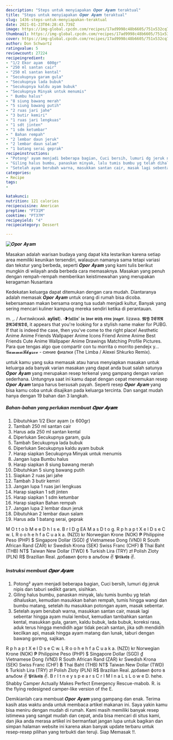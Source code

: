 ```yaml
---
description: "Steps untuk menyiapakan 𝑶𝒑𝒐𝒓 𝑨𝒚𝒂𝒎 teraktual"
title: "Steps untuk menyiapakan 𝑶𝒑𝒐𝒓 𝑨𝒚𝒂𝒎 teraktual"
slug: 1436-steps-untuk-menyiapakan-teraktual
date: 2021-01-23T04:28:43.739Z
image: https://img-global.cpcdn.com/recipes/17ad9998c48b6605/751x532cq70/𝑶𝒑𝒐𝒓-𝑨𝒚𝒂𝒎-foto-resep-utama.jpg
thumbnail: https://img-global.cpcdn.com/recipes/17ad9998c48b6605/751x532cq70/𝑶𝒑𝒐𝒓-𝑨𝒚𝒂𝒎-foto-resep-utama.jpg
cover: https://img-global.cpcdn.com/recipes/17ad9998c48b6605/751x532cq70/𝑶𝒑𝒐𝒓-𝑨𝒚𝒂𝒎-foto-resep-utama.jpg
author: Don Schwartz
ratingvalue: 5
reviewcount: 27224
recipeingredient:
- "1/2 Ekor ayam  600gr"
- "250 ml santan cair"
- "250 ml santan kental"
- "Secukupnya garam gula"
- "Secukupnya lada bubuk"
- "Secukupnya kaldu ayam bubuk"
- "Secukupnya Minyak untuk menumis"
- " Bumbu halus"
- "8 siung bawang merah"
- "5 siung bawang putih"
- "2 ruas jari jahe"
- "3 butir kemiri"
- "1 ruas jari lengkuas"
- "1 sdt jinten"
- "1 sdm ketumbar"
- " Bahan rempah"
- "2 lembar daun jeruk"
- "2 lembar daun salam"
- "1 batang serai geprak"
recipeinstructions:
- "Potong² ayam menjadi beberapa bagian, Cuci bersih, lumuri dg jeruk nipis dan taburi sedikit garam, sisihkan."
- "Giling halus bumbu, panaskan minyak, lalu tumis bumbu yg telah dihaluskan, kemudian masukkan bahan rempah, tumis hingga wangi dan bumbu matang, setelah itu masukkan potongan ayam, masak sebentar."
- "Setelah ayam berubah warna, masukkan santan cair, masak lagi sebentar hingga ayam mulai lembut, kemudian tambahkan santan kental, masukkan gula, garam, kaldu bubuk, lada bubuk, koreksi rasa, aduk terus hingga mendidih agar tidak pecah santan, jika sdh mendidih kecilkan api, masak hingga ayam matang dan lunak, taburi dengan bawang goreng, sajikan."
categories:
- Recipe
tags:
- 

katakunci:  
nutrition: 121 calories
recipecuisine: American
preptime: "PT31M"
cooktime: "PT37M"
recipeyield: "4"
recipecategory: Dessert

---
```



![𝑶𝒑𝒐𝒓 𝑨𝒚𝒂𝒎](https://img-global.cpcdn.com/recipes/17ad9998c48b6605/751x532cq70/𝑶𝒑𝒐𝒓-𝑨𝒚𝒂𝒎-foto-resep-utama.jpg)

Masakan adalah warisan budaya yang dapat kita lestarikan karena setiap area memiliki keunikan tersendiri, walaupun namanya sama tetapi variasi dan tekstur yang berbeda, seperti 𝑶𝒑𝒐𝒓 𝑨𝒚𝒂𝒎 yang kami tulis berikut mungkin di wilayah anda berbeda cara memasaknya. Masakan yang penuh dengan rempah-rempah memberikan keistimewahan yang merupakan keragaman Nusantara

Kedekatan keluarga dapat ditemukan dengan cara mudah. Diantaranya adalah memasak 𝑶𝒑𝒐𝒓 𝑨𝒚𝒂𝒎 untuk orang di rumah bisa dicoba. kebersamaan makan bersama orang tua sudah menjadi kultur, Banyak yang sering mencari kuliner kampung mereka sendiri ketika di perantauan.

m. ,. / Английский. 𝐚𝐲𝐥𝐢𝐬𝐭). -❥𝖋𝖆𝖑𝖑𝖎𝖓&#39; 𝖎𝖓 𝖑𝖔𝖛𝖊 𝖜𝖎𝖙𝖍 𝖊𝖗𝖊𝖓 𝖏𝖊𝖆𝖌𝖊𝖗. lizawa. 𝕸𝖄 𝕯𝕰𝕬𝕽 𝕱𝕽𝕴𝕰𝕹𝕯𝕾, it appears that you&#39;re looking for a stylish name maker for PUBG. If that is indeed the case, then you&#39;ve come to the right place! Aesthetic Anime Anime Friends Wallpaper Anime Icons Friend Anime Anime Best Friends Cute Anime Wallpaper Anime Drawings Matching Profile Pictures. Para que tengas algo que compartir con tu morrita o morrito pendejx y… 𝓖𝓪𝓶𝓶𝓪𝓑𝓴𝔂𝓼𝓸𝓿 - синие фиалки (The Limba / Alexei Shkurko Remix).

untuk kamu yang suka memasak atau harus menyiapkan masakan untuk keluarga ada banyak varian masakan yang dapat anda buat salah satunya 𝑶𝒑𝒐𝒓 𝑨𝒚𝒂𝒎 yang merupakan resep terkenal yang gampang dengan varian sederhana. Untungnya saat ini kamu dapat dengan cepat menemukan resep 𝑶𝒑𝒐𝒓 𝑨𝒚𝒂𝒎 tanpa harus bersusah payah.
Seperti resep 𝑶𝒑𝒐𝒓 𝑨𝒚𝒂𝒎 yang bisa kamu coba untuk disajikan pada keluarga tercinta. Dan sangat mudah hanya dengan 19 bahan dan 3 langkah.


<!--inarticleads1-->

##### Bahan-bahan yang perlukan membuat 𝑶𝒑𝒐𝒓 𝑨𝒚𝒂𝒎:

1. Dibutuhkan 1/2 Ekor ayam (± 600gr)
1. Tambah 250 ml santan cair
1. Harus ada 250 ml santan kental
1. Diperlukan Secukupnya garam, gula
1. Tambah Secukupnya lada bubuk
1. Diperlukan Secukupnya kaldu ayam bubuk
1. Harap siapkan Secukupnya Minyak untuk menumis
1. Jangan lupa  Bumbu halus
1. Harap siapkan 8 siung bawang merah
1. Dibutuhkan 5 siung bawang putih
1. Siapkan 2 ruas jari jahe
1. Tambah 3 butir kemiri
1. Jangan lupa 1 ruas jari lengkuas
1. Harap siapkan 1 sdt jinten
1. Harap siapkan 1 sdm ketumbar
1. Harap siapkan  Bahan rempah
1. Jangan lupa 2 lembar daun jeruk
1. Dibutuhkan 2 lembar daun salam
1. Harus ada 1 batang serai, geprak


M O t t o b M e e D h I s e. B r I D g EA M a s D t o g. R p h a p t X e I D s e C w. L R o o h e h f a C u a k a. (NZD) kr Norwegian Krone (NOK) ₱ Philippine Peso (PHP) $ Singapore Dollar (SGD) ₫ Vietnamese Dong (VND) R South African Rand (ZAR) kr Swedish Krona (SEK) Swiss Franc (CHF) ฿ Thai Baht (THB) NT$ Taiwan New Dollar (TWD) ₺ Turkish Lira (TRY) zł Polish Zloty (PLN) R$ Brazilian Real. добавил фото в альбом ✌ 𝕻𝖗𝖎𝖐𝖔𝖑𝖞 ✌. 

<!--inarticleads2-->

##### Instruksi membuat  𝑶𝒑𝒐𝒓 𝑨𝒚𝒂𝒎:

1. Potong² ayam menjadi beberapa bagian, Cuci bersih, lumuri dg jeruk nipis dan taburi sedikit garam, sisihkan.
1. Giling halus bumbu, panaskan minyak, lalu tumis bumbu yg telah dihaluskan, kemudian masukkan bahan rempah, tumis hingga wangi dan bumbu matang, setelah itu masukkan potongan ayam, masak sebentar.
1. Setelah ayam berubah warna, masukkan santan cair, masak lagi sebentar hingga ayam mulai lembut, kemudian tambahkan santan kental, masukkan gula, garam, kaldu bubuk, lada bubuk, koreksi rasa, aduk terus hingga mendidih agar tidak pecah santan, jika sdh mendidih kecilkan api, masak hingga ayam matang dan lunak, taburi dengan bawang goreng, sajikan.


R p h a p t X e I D s e C w. L R o o h e h f a C u a k a. (NZD) kr Norwegian Krone (NOK) ₱ Philippine Peso (PHP) $ Singapore Dollar (SGD) ₫ Vietnamese Dong (VND) R South African Rand (ZAR) kr Swedish Krona (SEK) Swiss Franc (CHF) ฿ Thai Baht (THB) NT$ Taiwan New Dollar (TWD) ₺ Turkish Lira (TRY) zł Polish Zloty (PLN) R$ Brazilian Real. добавил фото в альбом ✌ 𝕻𝖗𝖎𝖐𝖔𝖑𝖞 ✌. B r I t n e y s p e a r s C r I M I n a L s L o w e D. hehe. Shabby Camper Actually Makes Perfect Emergency Rescue-mabob. R. is the flying redesigned camper-like version of the E. 

Demikianlah cara membuat 𝑶𝒑𝒐𝒓 𝑨𝒚𝒂𝒎 yang gampang dan enak. Terima kasih atas waktu anda untuk membaca artikel makanan ini. Saya yakin kamu bisa meniru dengan mudah di rumah. Kami masih memiliki banyak resep istimewa yang sangat mudah dan cepat, anda bisa mencari di situs kami, dan jika anda merasa artikel ini bermanfaat jangan lupa untuk bagikan dan simpan halaman website ini karena akan banyak update terbaru untuk resep-resep pilihan yang terbukti dan teruji. Siap Memasak !!. 
